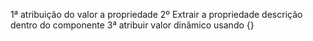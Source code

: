 1ª atribuição do valor a propriedade
2º Extrair a propriedade descrição dentro do componente
3ª atribuir valor dinâmico usando {}
